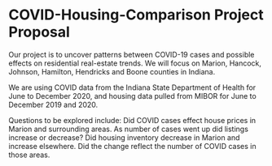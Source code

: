 # COVID-Housing-Comparison Project Proposal

Our project is to uncover patterns between COVID-19 cases and possible effects on residential real-estate trends. We will focus on Marion, Hancock, Johnson, Hamilton, Hendricks and Boone counties in Indiana.  

We are using COVID data from the Indiana State Department of Health for June to December 2020, and housing data pulled from MIBOR for June to December 2019 and 2020.

Questions to be explored include: Did COVID cases effect house prices in Marion and surrounding areas.
  As number of cases went up did listings increase or decrease?
  Did housing inventory decrease in Marion and increase elsewhere. Did the change reflect the number of COVID cases in those areas.
  
  
